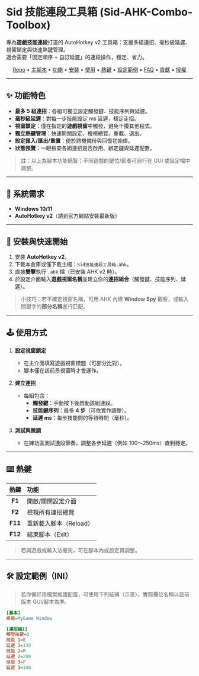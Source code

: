 # Sid 技能連段工具箱 (Sid-AHK-Combo-Toolbox)

專為**遊戲技能連段**打造的 AutoHotkey v2 工具箱：支援多組連招、毫秒級延遲、視窗鎖定與快速熱鍵管理。  
適合需要「固定順序 + 自訂延遲」的連段操作，穩定、省力。

<p align="center">
  <a href="https://github.com/Sid-1996/Sid-AHK-Combo-Toolbox">Repo</a> •
  <a href="https://github.com/Sid-1996/Sid-AHK-Combo-Toolbox/blob/main/Sid%E6%8A%80%E8%83%BD%E9%80%A3%E6%AE%B5%E5%B7%A5%E5%85%B7%E7%AE%B1.ahk">主腳本</a> •
  <a href="#-功能特色">功能</a> •
  <a href="#-安裝與快速開始">安裝</a> •
  <a href="#-使用方式">使用</a> •
  <a href="#-熱鍵">熱鍵</a> •
  <a href="#-設定範例-ini">設定範例</a> •
  <a href="#-常見問題-faq">FAQ</a> •
  <a href="#-貢獻">貢獻</a> •
  <a href="#-授權">授權</a>
</p>

---

## ✨ 功能特色

- **最多 5 組連招**：各組可獨立設定觸發鍵、技能序列與延遲。
- **毫秒級延遲**：對每一步技能設定 ms 延遲，穩定走招。
- **視窗鎖定**：僅在指定的**遊戲視窗**中觸發，避免干擾其他程式。
- **獨立熱鍵管理**：快速開關設定、檢視總覽、重載、退出。
- **設定匯入/匯出/重置**：便於跨機備份與回復初始值。
- **狀態預覽**：一眼檢查各組連招是否啟用、綁定鍵與延遲配置。

> 註：以上為腳本功能總覽；不同遊戲的鍵位/節奏可自行在 GUI 或設定檔中調整。

---

## 🧩 系統需求

- **Windows 10/11**
- **AutoHotkey v2**（請到官方網站安裝最新版）

---

## 🚀 安裝與快速開始

1. 安裝 **AutoHotkey v2**。  
2. 下載本倉庫或僅下載主檔：`Sid技能連段工具箱.ahk`。  
3. 直接**雙擊**執行 `.ahk` 檔（已安裝 AHK v2 時）。  
4. 於設定介面輸入**遊戲視窗名稱**並建立你的**連招組合**（觸發鍵、技能序列、延遲）。

> 小技巧：若不確定視窗名稱，可用 AHK 內建 **Window Spy** 觀察，或輸入關鍵字的**部分名稱**進行匹配。

---

## 🕹 使用方式

1. **設定視窗鎖定**  
   - 在主介面填寫遊戲視窗標題（可部分比對）。  
   - 腳本僅在該前景視窗時才會運作。

2. **建立連招**  
   - 每組包含：
     - **觸發鍵**：手動按下後啟動該組連段。
     - **技能鍵序列**：最多 **4 步**（可依實作調整）。
     - **延遲 ms**：每步技能間的等待時間（毫秒）。

3. **測試與微調**  
   - 在練功區測試連段節奏，調整各步延遲（例如 100～250ms）直到穩定。

---

## ⌨️ 熱鍵

| 熱鍵 | 功能 |
|:----:|:-----|
| **F1** | 開啟/關閉設定介面 |
| **F2** | 檢視所有連招總覽 |
| **F11** | 重新載入腳本（Reload） |
| **F12** | 結束腳本（Exit） |

> 若與遊戲或輸入法衝突，可在腳本內或設定頁調整。

---

## 🛠 設定範例（INI）

> 若你偏好用檔案維護配置，可使用下列結構（示意）。實際欄位名稱以目前版本 GUI/腳本為準。

```ini
[基本]
視窗=MyGame Window

[連招組1]
觸發按鍵=Q
技能 1=E
延遲 1=150
技能 2=R
延遲 2=200
技能 3=F
延遲 3=100
